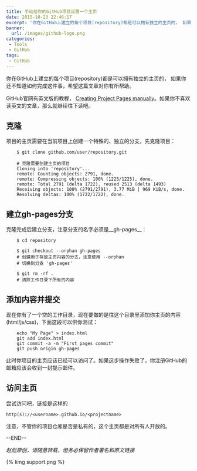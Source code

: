 ```yaml
---
title: 手动给你的GitHub项目设置一个主页
date: 2015-10-23 22:46:17
excerpt: '你在GitHub上建立的每个项目(repository)都是可以拥有独立的主页的， 如果你还不知道如何完成这件事，希望这篇文章对你有所帮助。'
banner:
  url: /images/github-logo.png
categories:
 - Tools
 - GitHub
tags:
 - GitHub
---
```


你在GitHub上建立的每个项目(repository)都是可以拥有独立的主页的， 如果你还不知道如何完成这件事，希望这篇文章对你有所帮助。

GitHub官网有英文版的教程， [Creating Project Pages manually](https://help.github.com/articles/creating-project-pages-manually/)。如果你不喜欢读英文的文章，那么就继续往下读吧。



## 克隆
项目的主页需要在当前项目上创建一个特殊的、独立的分支，先克隆项目：

```shell
    $ git clone github.com/user/repository.git

    # 克隆需要创建主页的项目
    Cloning into 'repository'...
    remote: Counting objects: 2791, done.
    remote: Compressing objects: 100% (1225/1225), done.
    remote: Total 2791 (delta 1722), reused 2513 (delta 1493)
    Receiving objects: 100% (2791/2791), 3.77 MiB | 969 KiB/s, done.
    Resolving deltas: 100% (1722/1722), done.
```

## 建立gh-pages分支
克隆完成后建立分支，注意分支的名字必须是__gh-pages__：

```shell
    $ cd repository

    $ git checkout --orphan gh-pages
    # 创建用于存放主页内容的分支，注意使用 --orphan
    # 切换到分支 'gh-pages'

    $ git rm -rf .
    # 清除工作目录下所有的内容
```

## 添加内容并提交
现在你有了一个空的工作目录，现在要做的是往这个目录里添加你主页的内容(html/js/css)，下面这段可以供你测试：
```shell
    echo "My Page" > index.html
    git add index.html
    git commit -a -m "First pages commit"
    git push origin gh-pages
```

此时你项目的主页应该已经可以访问了。如果这步操作失败了，你注册GitHub的邮箱应该会收到一封提示邮件。

## 访问主页
尝试访问吧，链接是这样的
```shell
http(s)://<username>.github.io/<projectname>
```
注意，不管你的项目仓库是否是私有的，这个主页都是对所有人开放的。


--END--

_赵彪原创，请随意转载，但务必保留作者署名和原文链接_

{% limg support.png %}







